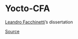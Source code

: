Yocto-CFA
=========

[Leandro Facchinetti](https://www.leafac.com)’s dissertation

[Source](https://github.com/leafac/yocto-cfa)
